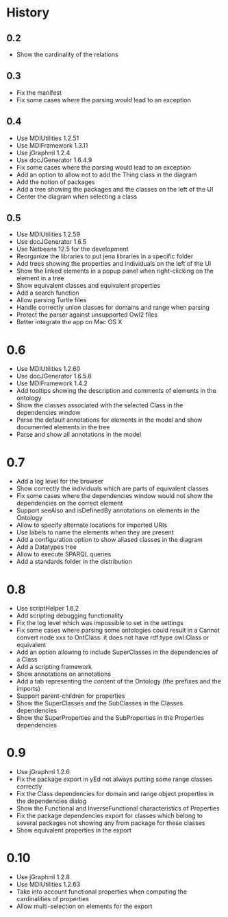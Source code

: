# History
## 0.2
 - Show the cardinality of the relations

## 0.3
 - Fix the manifest
 - Fix some cases where the parsing would lead to an exception

## 0.4
 - Use MDIUtilities 1.2.51
 - Use MDIFramework 1.3.11
 - Use jGraphml 1.2.4
 - Use docJGenerator 1.6.4.9
 - Fix some cases where the parsing would lead to an exception
 - Add an option to allow not to add the Thing class in the diagram
 - Add the notion of packages
 - Add a tree showing the packages and the classes on the left of the UI
 - Center the diagram when selecting a class

## 0.5
 - Use MDIUtilities 1.2.59
 - Use docJGenerator 1.6.5
 - Use Netbeans 12.5 for the development
 - Reorganize the libraries to put jena libraries in a specific folder
 - Add trees showing the properties and individuals on the left of the UI
 - Show the linked elements in a popup panel when right-clicking on the element in a tree
 - Show equivalent classes and equivalent properties
 - Add a search function
 - Allow parsing Turtle files
 - Handle correctly union classes for domains and range when parsing
 - Protect the parser against unsupported Owl2 files
 - Better integrate the app on Mac OS X

# 0.6
 - Use MDIUtilities 1.2.60
 - Use docJGenerator 1.6.5.8
 - Use MDIFramework 1.4.2
 - Add tooltips showing the description and comments of elements in the ontology
 - Show the classes associated with the selected Class in the dependencies window
 - Parse the default annotations for elements in the model and show documented elements in the tree
 - Parse and show all annotations in the model

# 0.7
 - Add a log level for the browser
 - Show correctly the individuals which are parts of equivalent classes
 - Fix some cases where the dependencies window would not show the dependencies on the correct element
 - Support seeAlso and isDefinedBy annotations on elements in the Ontology
 - Allow to specify alternate locations for imported URIs
 - Use labels to name the elements when they are present
 - Add a configuration option to show aliased classes in the diagram
 - Add a Datatypes tree
 - Allow to execute SPARQL queries
 - Add a standards folder in the distribution

# 0.8
 - Use scriptHelper 1.6.2
 - Add scripting debugging functionality
 - Fix the log level which was impossible to set in the settings
 - Fix some cases where parsing some ontologies could result in a Cannot convert node xxx to OntClass: it does not have rdf:type owl:Class or equivalent
 - Add an option allowing to include SuperClasses in the dependencies of a Class
 - Add a scripting framework
 - Show annotations on annotations
 - Add a tab representing the content of the Ontology (the prefixes and the imports)
 - Support parent-children for properties
 - Show the SuperClasses and the SubClasses in the Classes dependencies
 - Show the SuperProperties and the SubProperties in the Properties dependencies

# 0.9
 - Use jGraphml 1.2.6
 - Fix the package export in yEd not always putting some range classes correctly
 - Fix the Class dependencies for domain and range object properties in the dependencies dialog
 - Show the Functional and InverseFunctional characteristics of Properties
 - Fix the package dependencies export for classes which belong to several packages not showing any from package for these classes
 - Show equivalent properties in the export

# 0.10
 - Use jGraphml 1.2.8   
 - Use MDIUtilities 1.2.63
 - Take into account functional properties when computing the cardinalities of properties
 - Allow multi-selection on elements for the export